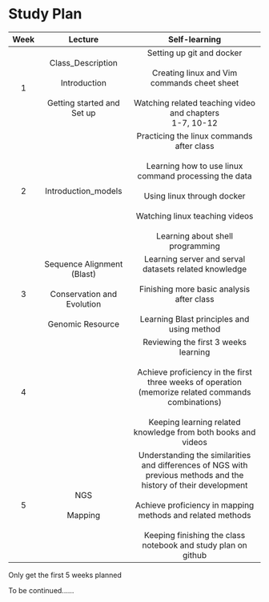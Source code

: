 # **Study Plan**

| Week |                           Lecture                            |                        Self-learning                         |
| :--: | :----------------------------------------------------------: | :----------------------------------------------------------: |
|  1   | Class_Description<br /><br />Introduction<br /><br />Getting started and Set up | Setting up git and docker<br /><br />Creating linux and Vim commands cheet sheet<br /><br />Watching related teaching video and chapters<br />1-7, 10-12<br /> |
|  2   |                     Introduction_models                      | Practicing the linux commands after class<br /><br />Learning how to use linux command processing the data<br /><br />Using linux through docker<br /><br />Watching linux teaching videos<br /><br />Learning about shell programming<br /> |
|  3   | Sequence Alignment (Blast)<br /><br />Conservation and Evolution<br /><br />Genomic Resource | Learning server and serval datasets related knowledge<br /><br />Finishing more basic analysis after class<br /><br />Learning Blast principles and using method<br /> |
|  4   |                                                              | Reviewing the first 3 weeks learning<br /><br />Achieve proficiency in the first three weeks of operation (memorize related commands combinations)<br /><br />Keeping learning related knowledge from both books and videos<br /> |
|  5   |                    NGS<br /><br />Mapping                    | Understanding the similarities and differences of NGS with previous methods and the history of their development<br /><br />Achieve proficiency in mapping methods and related methods<br /><br />Keeping finishing the class notebook and  study plan on github<br /> |

Only get the first 5 weeks planned

To be continued......

